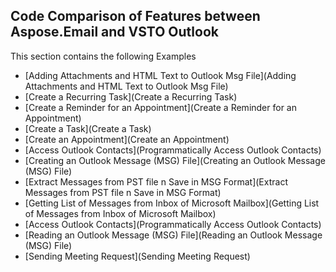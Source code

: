 ## Code Comparison of Features between Aspose.Email and VSTO Outlook

This section contains the following Examples
* [Adding Attachments and HTML Text to Outlook Msg File](Adding Attachments and HTML Text to Outlook Msg File)
* [Create a Recurring Task](Create a Recurring Task)
* [Create a Reminder for an Appointment](Create a Reminder for an Appointment)
* [Create a Task](Create a Task)
* [Create an Appointment](Create an Appointment)
* [Access Outlook Contacts](Programmatically Access Outlook Contacts)
* [Creating an Outlook Message (MSG) File](Creating an Outlook Message (MSG) File)
* [Extract Messages from PST file n Save in MSG Format](Extract Messages from PST file n Save in MSG Format)
* [Getting List of Messages from Inbox of Microsoft Mailbox](Getting List of Messages from Inbox of Microsoft Mailbox)
* [Access Outlook Contacts](Programmatically Access Outlook Contacts)
* [Reading an Outlook Message (MSG) File](Reading an Outlook Message (MSG) File)
* [Sending Meeting Request](Sending Meeting Request)

